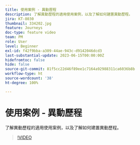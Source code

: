 ```yaml
---
title: 使用案例 - 異動歷程
description: 了解異動歷程的適用使用案例，以及了解如何建置異動歷程。
jira: KT-8030
thumbnail: 334202.jpg
feature: Journeys
doc-type: feature video
team: PM
role: User
level: Beginner
exl-id: f42f9bba-a309-44ae-943c-d9142046dcd3
last-substantial-update: 2023-06-15T00:00:00Z
hidefromtoc: false
hide: false
source-git-commit: 81f5cc22d46f89ee1c7164a92988311ca6036b8b
workflow-type: ht
source-wordcount: '38'
ht-degree: 100%

---
```


# 使用案例 - 異動歷程

了解異動歷程的適用使用案例，以及了解如何建置異動歷程。

>[!VIDEO](https://video.tv.adobe.com/v/334202?quality=12&learn=on)
